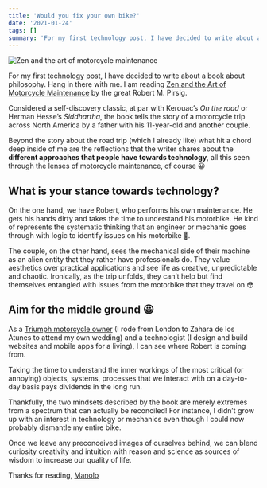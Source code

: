 ```yaml
---
title: 'Would you fix your own bike?'
date: '2021-01-24'
tags: []
summary: 'For my first technology post, I have decided to write about a book about philosophy. Hang in there with me. I am reading Zen and the Art of Motorcycle Maintenance by the great Robert M. Pirsig.'
---
```


![Zen and the art of motorcycle maintenance](/static/images/motorcycle.jpg)

For my first technology post, I have decided to write about a book about philosophy. Hang in there with me. I am reading [Zen and the Art of Motorcycle Maintenance](https://www.wikiwand.com/en/Zen_and_the_Art_of_Motorcycle_Maintenance) by the great Robert M. Pirsig.

Considered a self-discovery classic, at par with Kerouac’s _On the road_ or Herman Hesse’s _Siddhartha_, the book tells the story of a motorcycle trip across North America by a father with his 11-year-old and another couple.

Beyond the story about the road trip (which I already like) what hit a chord deep inside of me are the reflections that the writer shares about the **different approaches that people have towards technology**, all this seen through the lenses of motorcycle maintenance, of course 😀

## What is your stance towards technology?

On the one hand, we have Robert, who performs his own maintenance. He gets his hands dirty and takes the time to understand his motorbike. He kind of represents the systematic thinking that an engineer or mechanic goes through with logic to identify issues on his motorbike 👀.

The couple, on the other hand, sees the mechanical side of their machine as an alien entity that they rather have professionals do. They value aesthetics over practical applications and see life as creative, unpredictable and chaotic. Ironically, as the trip unfolds, they can’t help but find themselves entangled with issues from the motorbike that they travel on 😳

## Aim for the middle ground 😀

As a [Triumph motorcycle owner](https://www.instagram.com/p/BysiXNxHuXv/) (I rode from London to Zahara de los Atunes to attend my own wedding) and a technologist (I design and build websites and mobile apps for a living), I can see where Robert is coming from.

Taking the time to understand the inner workings of the most critical (or annoying) objects, systems, processes that we interact with on a day-to-day basis pays dividends in the long run.

Thankfully, the two mindsets described by the book are merely extremes from a spectrum that can actually be reconciled! For instance, I didn’t grow up with an interest in technology or mechanics even though I could now probably dismantle my entire bike.

Once we leave any preconceived images of ourselves behind, we can blend curiosity creativity and intuition with reason and science as sources of wisdom to increase our quality of life.

Thanks for reading,
[Manolo](https://twitter.com/recio_sjogren)
